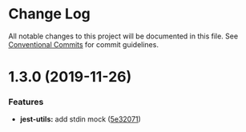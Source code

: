 # Change Log

All notable changes to this project will be documented in this file. See
[Conventional Commits](https://conventionalcommits.org) for commit guidelines.

# 1.3.0 (2019-11-26)

### Features

- **jest-utils:** add stdin mock
  ([5e32071](https://github.com/stasson/officr/commit/5e32071454abafe1f4335b75a248e3f825411386))
